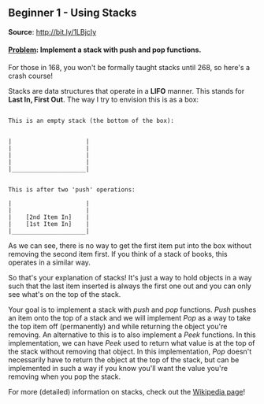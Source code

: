 ## Beginner 1 - Using Stacks
__Source__: http://bit.ly/1LBjcIy

#### <u>Problem</u>: Implement a stack with push and pop functions.

For those in 168, you won't be formally taught stacks until 268, so here's a
crash course!

Stacks are data structures that operate in a __LIFO__ manner. This stands for
__Last In, First Out__. The way I try to envision this is as a box:

```

This is an empty stack (the bottom of the box):


|                     |
|                     |
|                     |
|                     |
|_____________________|


This is after two 'push' operations:

|                     |
|                     |
|    [2nd Item In]    |
|    [1st Item In]    |
|_____________________|     

```

As we can see, there is no way to get the first item put into the box without
removing the second item first. If you think of a stack of books, this operates
in a similar way.

So that's your explanation of stacks! It's just a way to hold objects in a way
such that the last item inserted is always the first one out and you can only
see what's on the top of the stack.

Your goal is to implement a stack with *push* and *pop* functions. *Push* pushes
an item onto the top of a stack and we will implement *Pop* as a way to take the
top item off (permanently) and while returning the object you're removing.
An alternative to this is to also implement a *Peek* functions. In this
implementation, we can have *Peek* used to return what value is at the top of the
stack without removing that object. In this implementation, *Pop* doesn't
necessarily have to return the object at the top of the stack, but can be
implemented in such a way if you know you'll want the value you're removing when
you pop the stack.

For more (detailed) information on stacks, check out the <a href=https://en.wikipedia.org/wiki/Stack_(abstract_data_type)>Wikipedia page</a>!
